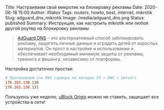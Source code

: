 Title: Настраиваем свой микротик на блокировку рекламы
Date: 2020-06-18 15:00
Author: ifilatov
Tags: routers, howto, best, internet, mikrotik
Slug: adguard_dns_mikrotik
Image: /media/adguard_dns.png
Status: published
Summary: Инструкция, как настроить mikrotik или любой другой роутер на блокировку рекламы

> [AdGuard DNS](https://adguard.com/ru/adguard-dns/overview.html) – это альтернативный способ заблокировать рекламу, защитить личные данные и оградить детей от взрослых материалов. Он прост в настройке и использовании и обеспечивает необходимый минимум защиты от рекламы, трекинга и фишинга, независимо от платформы.

Настройка достаточно простая:

```ini
# Прописываем эти DNS сервера на квладке IP > DNS > Servers
176.103.130.130
176.103.130.131
```

Пользуюсь уже неделю, [uBlock Origin](https://ru.wikipedia.org/wiki/UBlock_Origin) можно не ставить, защищает все устройства в сети!
